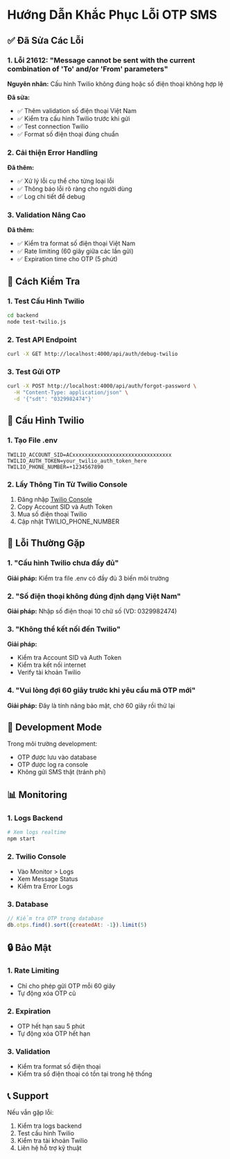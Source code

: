 # Hướng Dẫn Khắc Phục Lỗi OTP SMS

## ✅ Đã Sửa Các Lỗi

### 1. **Lỗi 21612: "Message cannot be sent with the current combination of 'To' and/or 'From' parameters"**

**Nguyên nhân:** Cấu hình Twilio không đúng hoặc số điện thoại không hợp lệ

**Đã sửa:**
- ✅ Thêm validation số điện thoại Việt Nam
- ✅ Kiểm tra cấu hình Twilio trước khi gửi
- ✅ Test connection Twilio
- ✅ Format số điện thoại đúng chuẩn

### 2. **Cải thiện Error Handling**

**Đã thêm:**
- ✅ Xử lý lỗi cụ thể cho từng loại lỗi
- ✅ Thông báo lỗi rõ ràng cho người dùng
- ✅ Log chi tiết để debug

### 3. **Validation Nâng Cao**

**Đã thêm:**
- ✅ Kiểm tra format số điện thoại Việt Nam
- ✅ Rate limiting (60 giây giữa các lần gửi)
- ✅ Expiration time cho OTP (5 phút)

## 🔧 Cách Kiểm Tra

### 1. Test Cấu Hình Twilio
```bash
cd backend
node test-twilio.js
```

### 2. Test API Endpoint
```bash
curl -X GET http://localhost:4000/api/auth/debug-twilio
```

### 3. Test Gửi OTP
```bash
curl -X POST http://localhost:4000/api/auth/forgot-password \
  -H "Content-Type: application/json" \
  -d '{"sdt": "0329982474"}'
```

## 📱 Cấu Hình Twilio

### 1. Tạo File .env
```env
TWILIO_ACCOUNT_SID=ACxxxxxxxxxxxxxxxxxxxxxxxxxxxxxxxx
TWILIO_AUTH_TOKEN=your_twilio_auth_token_here
TWILIO_PHONE_NUMBER=+1234567890
```

### 2. Lấy Thông Tin Từ Twilio Console
1. Đăng nhập [Twilio Console](https://console.twilio.com/)
2. Copy Account SID và Auth Token
3. Mua số điện thoại Twilio
4. Cập nhật TWILIO_PHONE_NUMBER

## 🚨 Lỗi Thường Gặp

### 1. "Cấu hình Twilio chưa đầy đủ"
**Giải pháp:** Kiểm tra file .env có đầy đủ 3 biến môi trường

### 2. "Số điện thoại không đúng định dạng Việt Nam"
**Giải pháp:** Nhập số điện thoại 10 chữ số (VD: 0329982474)

### 3. "Không thể kết nối đến Twilio"
**Giải pháp:** 
- Kiểm tra Account SID và Auth Token
- Kiểm tra kết nối internet
- Verify tài khoản Twilio

### 4. "Vui lòng đợi 60 giây trước khi yêu cầu mã OTP mới"
**Giải pháp:** Đây là tính năng bảo mật, chờ 60 giây rồi thử lại

## 🧪 Development Mode

Trong môi trường development:
- OTP được lưu vào database
- OTP được log ra console
- Không gửi SMS thật (tránh phí)

## 📊 Monitoring

### 1. Logs Backend
```bash
# Xem logs realtime
npm start
```

### 2. Twilio Console
- Vào Monitor > Logs
- Xem Message Status
- Kiểm tra Error Logs

### 3. Database
```javascript
// Kiểm tra OTP trong database
db.otps.find().sort({createdAt: -1}).limit(5)
```

## 🔒 Bảo Mật

### 1. Rate Limiting
- Chỉ cho phép gửi OTP mỗi 60 giây
- Tự động xóa OTP cũ

### 2. Expiration
- OTP hết hạn sau 5 phút
- Tự động xóa OTP hết hạn

### 3. Validation
- Kiểm tra format số điện thoại
- Kiểm tra số điện thoại có tồn tại trong hệ thống

## 📞 Support

Nếu vẫn gặp lỗi:
1. Kiểm tra logs backend
2. Test cấu hình Twilio
3. Kiểm tra tài khoản Twilio
4. Liên hệ hỗ trợ kỹ thuật


